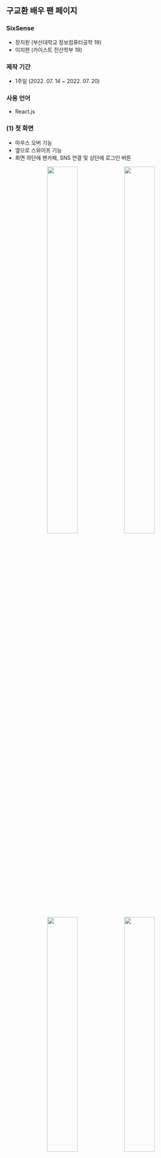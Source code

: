 ## 구교환 배우 팬 페이지
### SixSense 
 - 장지원 (부산대학교 정보컴퓨터공학 19)
 - 이지현 (카이스트 전산학부 19)
 
 ### 제작 기간
  - 1주일 (2022. 07. 14 ~ 2022. 07. 20)
 
 ### 사용 언어
  - React.js 
  
  
 
 ### (1) 첫 화면
 - 마우스 오버 기능
 - 옆으로 스와이프 기능
 - 화면 하단에 팬카페, SNS 연결 및 상단에 로그인 버튼
 <p align="center">
  <img src="https://user-images.githubusercontent.com/83392219/202186600-15a19359-41d0-4038-9fdf-c36e38204815.jpg" width="40%" height="50%">
  <img src="https://user-images.githubusercontent.com/83392219/202186870-78d38409-b6f3-4a10-9e1e-f41c920a6f5a.jpg" width="40%" height="50%">  
 </p>
 
 </br>
 
  <p align="center">
  <img src="https://user-images.githubusercontent.com/83392219/202187659-bfd94873-10e7-4a8b-a980-ff669553f16e.jpg" width="40%" height="40%">
  <img src="https://user-images.githubusercontent.com/83392219/202188133-29567c90-6c05-4f0c-9e76-7a59d6eedb29.jpg" width="40%" height="40%">
 </p>
 
### (2)
- 버튼 클릭 시 영화 정보 및 사진 보기 가능
<p align="center">
  <img src="https://user-images.githubusercontent.com/83392219/202186870-78d38409-b6f3-4a10-9e1e-f41c920a6f5a.jpg" width="40%" height="50%">  
  <img src="https://user-images.githubusercontent.com/83392219/202187296-3f95a12c-f0f9-4de1-9bf6-6d5d9e859168.jpg" width="50%" height="50%">
</p>

</br>

### (3)
- 사진 Zoom In/Out + 스크롤 기능
- 사진 창 이동 기능
<p align="center">
  <img src="https://user-images.githubusercontent.com/83392219/202188625-6c76fd5c-e8f7-4143-b2d7-efb07eb7750c.jpg" width="40%" height="50%">
  <img src="https://user-images.githubusercontent.com/83392219/202188973-bab6c872-78a0-4bbb-b627-ce7aef59628f.jpg" width="40%" height="50%">
</p>

</br>

### (4) 
- 동적인 이미지 및 글자 (날아오는 기능)
- 클릭 시 발로 유튜브 영상으로 이동
<p align="center">
  <img src="https://user-images.githubusercontent.com/83392219/202189254-bacd12aa-6a4a-493b-be81-04d0e69c93c0.jpg" width="40%" height="50%">
  <img src="https://user-images.githubusercontent.com/83392219/202189452-32f6777d-e298-4a26-8c7c-8548c73942c0.jpg" width="40%" height="50%">
  <img src="https://user-images.githubusercontent.com/83392219/202189513-45093fc8-a836-44d3-887e-23e523b58b7d.jpg" width="40%" height="50%">
</p>

### (5)
- 양 옆 스와이프 기능
- 그림자 효과
- 카드처럼 스택으로 사진 쌓은 것처럼 보이기
<p align="center">
  <img src="https://user-images.githubusercontent.com/83392219/202190091-c9e70062-b9d7-4f87-acbc-6259b2c5fe23.jpg" width="40%" height="50%">
  <img src="https://user-images.githubusercontent.com/83392219/202190308-d7bf67a1-6762-4362-a68e-751e80c712ea.jpg" width="40%" height="50%">
  <img src="https://user-images.githubusercontent.com/83392219/202190386-1fd1b02e-25e7-44ff-a2af-1bd6448bd298.jpg" width="40%" height="50%">
</p>

### (6) 
- 로그인 연동
- 로그인 창
<p align="center">
  <img src="https://user-images.githubusercontent.com/83392219/202190438-85c5bab5-cd82-4d1e-8939-70270d95abaa.jpg" width="40%" height="50%">
</p>
